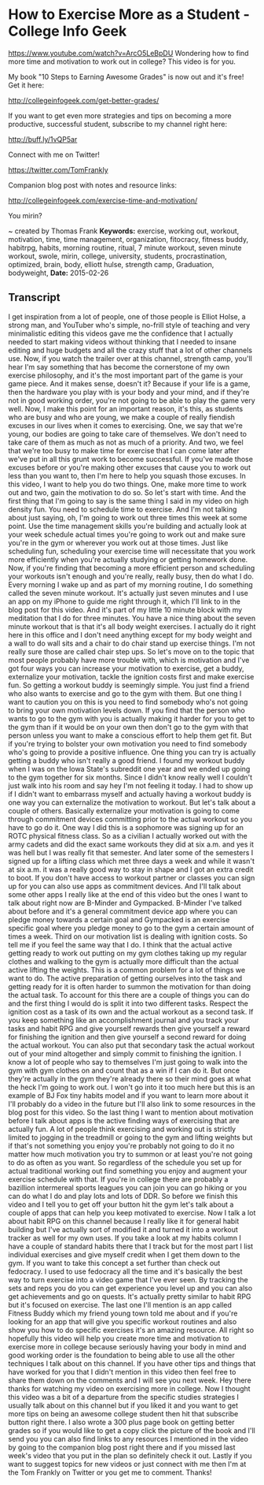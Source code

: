 # How to Exercise More as a Student - College Info Geek
https://www.youtube.com/watch?v=ArcO5LeBpDU
Wondering how to find more time and motivation to work out in college? This video is for you.

My book "10 Steps to Earning Awesome Grades" is now out and it's free! Get it here:

http://collegeinfogeek.com/get-better-grades/

If you want to get even more strategies and tips on becoming a more productive, successful student, subscribe to my channel right here:

http://buff.ly/1vQP5ar

Connect with me on Twitter!

https://twitter.com/TomFrankly

Companion blog post with notes and resource links: 

http://collegeinfogeek.com/exercise-time-and-motivation/

You mirin?

~ created by Thomas Frank
**Keywords:** exercise, working out, workout, motivation, time, time management, organization, fitocracy, fitness buddy, habitrpg, habits, morning routine, ritual, 7 minute workout, seven minute workout, swole, mirin, college, university, students, procrastination, optimized, brain, body, elliott hulse, strength camp, Graduation, bodyweight, 
**Date:** 2015-02-26

## Transcript
 I get inspiration from a lot of people, one of those people is Elliot Holse, a strong man, and YouTuber who's simple, no-frill style of teaching and very minimalistic editing this videos gave me the confidence that I actually needed to start making videos without thinking that I needed to insane editing and huge budgets and all the crazy stuff that a lot of other channels use. Now, if you watch the trailer over at this channel, strength camp, you'll hear I'm say something that has become the cornerstone of my own exercise philosophy, and it's the most important part of the game is your game piece. And it makes sense, doesn't it? Because if your life is a game, then the hardware you play with is your body and your mind, and if they're not in good working order, you're not going to be able to play the game very well. Now, I make this point for an important reason, it's this, as students who are busy and who are young, we make a couple of really fiendish excuses in our lives when it comes to exercising. One, we say that we're young, our bodies are going to take care of themselves. We don't need to take care of them as much as not as much of a priority. And two, we feel that we're too busy to make time for exercise that I can come later after we've put in all this grunt work to become successful. If you've made those excuses before or you're making other excuses that cause you to work out less than you want to, then I'm here to help you squash those excuses. In this video, I want to help you do two things. One, make more time to work out and two, gain the motivation to do so. So let's start with time. And the first thing that I'm going to say is the same thing I said in my video on high density fun. You need to schedule time to exercise. And I'm not talking about just saying, oh, I'm going to work out three times this week at some point. Use the time management skills you're building and actually look at your week schedule actual times you're going to work out and make sure you're in the gym or wherever you work out at those times. Just like scheduling fun, scheduling your exercise time will necessitate that you work more efficiently when you're actually studying or getting homework done. Now, if you're finding that becoming a more efficient person and scheduling your workouts isn't enough and you're really, really busy, then do what I do. Every morning I wake up and as part of my morning routine, I do something called the seven minute workout. It's actually just seven minutes and I use an app on my iPhone to guide me right through it, which I'll link to in the blog post for this video. And it's part of my little 10 minute block with my meditation that I do for three minutes. You have a nice thing about the seven minute workout that is that it's all body weight exercises. I actually do it right here in this office and I don't need anything except for my body weight and a wall to do wall sits and a chair to do chair stand up exercise things. I'm not really sure those are called chair step ups. So let's move on to the topic that most people probably have more trouble with, which is motivation and I've got four ways you can increase your motivation to exercise, get a buddy, externalize your motivation, tackle the ignition costs first and make exercise fun. So getting a workout buddy is seemingly simple. You just find a friend who also wants to exercise and go to the gym with them. But one thing I want to caution you on this is you need to find somebody who's not going to bring your own motivation levels down. If you find that the person who wants to go to the gym with you is actually making it harder for you to get to the gym than if it would be on your own then don't go to the gym with that person unless you want to make a conscious effort to help them get fit. But if you're trying to bolster your own motivation you need to find somebody who's going to provide a positive influence. One thing you can try is actually getting a buddy who isn't really a good friend. I found my workout buddy when I was on the Iowa State's subreddit one year and we ended up going to the gym together for six months. Since I didn't know really well I couldn't just walk into his room and say hey I'm not feeling it today. I had to show up if I didn't want to embarrass myself and actually having a workout buddy is one way you can externalize the motivation to workout. But let's talk about a couple of others. Basically externalize your motivation is going to come through commitment devices committing prior to the actual workout so you have to go do it. One way I did this is a sophomore was signing up for an ROTC physical fitness class. So as a civilian I actually worked out with the army cadets and did the exact same workouts they did at six a.m. and yes it was hell but I was really fit that semester. And later some of the semesters I signed up for a lifting class which met three days a week and while it wasn't at six a.m. it was a really good way to stay in shape and I got an extra credit to boot. If you don't have access to workout partner or classes you can sign up for you can also use apps as commitment devices. And I'll talk about some other apps I really like at the end of this video but the ones I want to talk about right now are B-Minder and Gympacked. B-Minder I've talked about before and it's a general commitment device app where you can pledge money towards a certain goal and Gympacked is an exercise specific goal where you pledge money to go to the gym a certain amount of times a week. Third on our motivation list is dealing with ignition costs. So tell me if you feel the same way that I do. I think that the actual active getting ready to work out putting on my gym clothes taking up my regular clothes and walking to the gym is actually more difficult than the actual active lifting the weights. This is a common problem for a lot of things we want to do. The active preparation of getting ourselves into the task and getting ready for it is often harder to summon the motivation for than doing the actual task. To account for this there are a couple of things you can do and the first thing I would do is split it into two different tasks. Respect the ignition cost as a task of its own and the actual workout as a second task. If you keep something like an accomplishment journal and you track your tasks and habit RPG and give yourself rewards then give yourself a reward for finishing the ignition and then give yourself a second reward for doing the actual workout. You can also put that secondary task the actual workout out of your mind altogether and simply commit to finishing the ignition. I know a lot of people who say to themselves I'm just going to walk into the gym with gym clothes on and count that as a win if I can do it. But once they're actually in the gym they're already there so their mind goes at what the heck I'm going to work out. I won't go into it too much here but this is an example of BJ Fox tiny habits model and if you want to learn more about it I'll probably do a video in the future but I'll also link to some resources in the blog post for this video. So the last thing I want to mention about motivation before I talk about apps is the active finding ways of exercising that are actually fun. A lot of people think exercising and working out is strictly limited to jogging in the treadmill or going to the gym and lifting weights but if that's not something you enjoy you're probably not going to do it no matter how much motivation you try to summon or at least you're not going to do as often as you want. So regardless of the schedule you set up for actual traditional working out find something you enjoy and augment your exercise schedule with that. If you're in college there are probably a bazillion intermereal sports leagues you can join you can go hiking or you can do what I do and play lots and lots of DDR. So before we finish this video and I tell you to get off your button hit the gym let's talk about a couple of apps that can help you keep motivated to exercise. Now I talk a lot about habit RPG on this channel because I really like it for general habit building but I've actually sort of modified it and turned it into a workout tracker as well for my own uses. If you take a look at my habits column I have a couple of standard habits there that I track but for the most part I list individual exercises and give myself credit when I get them down to the gym. If you want to take this concept a set further than check out fedocracy. I used to use fedocracy all the time and it's basically the best way to turn exercise into a video game that I've ever seen. By tracking the sets and reps you do you can get experience you level up and you can also get achievements and go on quests. It's actually pretty similar to habit RPG but it's focused on exercise. The last one I'll mention is an app called Fitness Buddy which my friend young town told me about and if you're looking for an app that will give you specific workout routines and also show you how to do specific exercises it's an amazing resource. All right so hopefully this video will help you create more time and motivation to exercise more in college because seriously having your body in mind and good working order is the foundation to being able to use all the other techniques I talk about on this channel. If you have other tips and things that have worked for you that I didn't mention in this video then feel free to share them down on the comments and I will see you next week. Hey there thanks for watching my video on exercising more in college. Now I thought this video was a bit of a departure from the specific studies strategies I usually talk about on this channel but if you liked it and you want to get more tips on being an awesome college student then hit that subscribe button right there. I also wrote a 300 plus page book on getting better grades so if you would like to get a copy click the picture of the book and I'll send you you can also find links to any resources I mentioned in the video by going to the companion blog post right there and if you missed last week's video that you put in the plan so definitely check it out. Lastly if you want to suggest topics for new videos or just connect with me then I'm at the Tom Frankly on Twitter or you get me to comment. Thanks!
